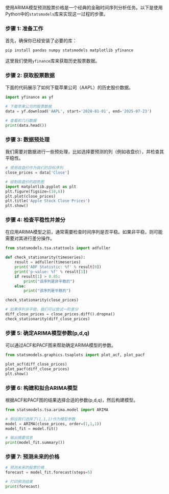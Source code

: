 使用ARIMA模型预测股票价格是一个经典的金融时间序列分析任务。以下是使用Python中的`statsmodels`库来实现这一过程的步骤。

### 步骤 1: 准备工作

首先，确保你已经安装了必要的库：

```bash
pip install pandas numpy statsmodels matplotlib yfinance
```

这里我们使用`yfinance`库来获取历史股票数据。

### 步骤 2: 获取股票数据

下面的代码展示了如何下载苹果公司（AAPL）的历史股价数据。

```python
import yfinance as yf

# 下载苹果公司的股票数据
data = yf.download('AAPL', start='2020-01-01', end='2025-07-23')

# 查看前几行数据
print(data.head())
```

### 步骤 3: 数据预处理

我们需要对数据进行一些预处理，比如选择要预测的列（例如收盘价），并检查其平稳性。

```python
# 使用收盘价作为我们的目标序列
close_prices = data['Close']

# 绘制收盘价的趋势图
import matplotlib.pyplot as plt
plt.figure(figsize=(10,6))
plt.plot(close_prices)
plt.title('Apple Stock Close Prices')
plt.show()
```

### 步骤 4: 检查平稳性并差分

在应用ARIMA模型之前，通常需要检查时间序列是否平稳。如果非平稳，则可能需要对其进行差分操作。

```python
from statsmodels.tsa.stattools import adfuller

def check_stationarity(timeseries):
    result = adfuller(timeseries)
    print('ADF Statistic: %f' % result[0])
    print('p-value: %f' % result[1])
    if result[1] > 0.05:
        print("该序列是非平稳的")
    else:
        print("该序列是平稳的")

check_stationarity(close_prices)

# 如果序列非平稳，我们可以尝试一阶差分
diff_close_prices = close_prices.diff().dropna()
check_stationarity(diff_close_prices)
```

### 步骤 5: 确定ARIMA模型参数(p,d,q)

可以通过ACF和PACF图来帮助确定ARIMA模型的参数。

```python
from statsmodels.graphics.tsaplots import plot_acf, plot_pacf

plot_acf(diff_close_prices)
plot_pacf(diff_close_prices)
plt.show()
```

### 步骤 6: 构建和拟合ARIMA模型

根据ACF和PACF图的结果选择合适的参数(p,d,q)，然后构建模型。

```python
from statsmodels.tsa.arima.model import ARIMA

# 假设我们选择了(1,1,1)作为模型参数
model = ARIMA(close_prices, order=(1,1,1))
model_fit = model.fit()

# 输出摘要信息
print(model_fit.summary())
```

### 步骤 7: 预测未来的价格

```python
# 预测未来的股票价格
forecast = model_fit.forecast(steps=5)

# 打印预测结果
print(forecast)
```